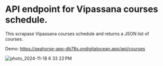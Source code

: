 # API endpoint for Vipassana courses schedule.

This scrapase Vipassana courses schedule and returns a JSON list of courses.

Demo: https://seahorse-app-db78s.ondigitalocean.app/api/courses

![photo_2024-11-18 6 33 22 PM](https://github.com/user-attachments/assets/e00027cc-0b9e-4501-bc07-2888153913ec)
